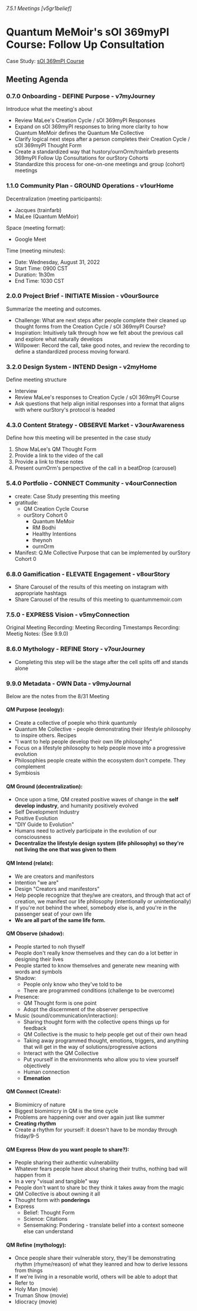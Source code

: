 ###### 7.5.1 Meetings [v5gr1belief]
# Quantum MeMoir's sOl 369myPI Course: Follow Up Consultation
Case Study: [sOl 369mPI Course](https://github.com/trainfarb/trainfarb/issues/3#issue-1343468506)

## Meeting Agenda
### 0.7.0 Onboarding - DEFINE Purpose - v7myJourney
Introduce what the meeting's about
- Review MaLee's Creation Cycle / sOl 369myPI Responses  
- Expand on sOl 369myPI responses to bring more clarity to how Quantum MeMoir defines the Quantum Me Collective
- Clarify logical next steps after a person completes their Creation Cycle / sOl 369myPI Thought Form
- Create a standardized way that hustory/ournOrm/trainfarb presents 369myPI Follow Up Consultations for ourStory Cohorts
- Standardize this process for one-on-one meetings and group (cohort) meetings

### 1.1.0 Community Plan - GROUND Operations - v1ourHome  
Decentralization (meeting participants):
- Jacques (trainfarb)
- MaLee (Quantum MeMoir)

Space (meeting format):
- Google Meet

Time (meeting minutes):
- Date: Wednesday, August 31, 2022
- Start Time: 0900 CST
- Duration: 1h30m
- End Time: 1030 CST

### 2.0.0 Project Brief - INITIATE Mission - v0ourSource
Summarize the meeting and outcomes. 
- Challenge: What are next steps after people complete their cleaned up thought forms from the Creation Cycle / sOl 369myPI Course? 
- Inspiration: Intuitively talk through how we felt about the previous call and explore what naturally develops
- Willpower: Record the call, take good notes, and review the recording to define a standardized process moving forward.

### 3.2.0 Design System - INTEND Design - v2myHome
Define meeting structure
- Interview
- Review MaLee's responses to Creation Cycle / sOl 369myPI Course
- Ask questions that help align initial responses into a format that aligns with where ourStory's protocol is headed

### 4.3.0 Content Strategy - OBSERVE Market - v3ourAwareness
Define how this meeting will be presented in the case study
1. Show MaLee's QM Thought Form
2. Provide a link to the video of the call
3. Provide a link to these notes
4. Present ournOrm's perspective of the call in a beatDrop (carousel)

### 5.4.0 Portfolio - CONNECT Community - v4ourConnection
- create: Case Study presenting this meeting
- gratitude:
  - QM Creation Cycle Course
  - ourStory Cohort 0
    - Quantum MeMoir
    - RM Bodhi
    - Healthy Intentions
    - theynoh
    - ournOrm
- Manifest: Q.Me Collective Purpose that can be implemented by ourStory Cohort 0

### 6.8.0 Gamification - ELEVATE Engagement - v8ourStory
- Share Carousel of the results of this meeting on instagram with appropriate hashtags
- Share Carousel of the results of this meeting to quantummemoir.com

### 7.5.0 - EXPRESS Vision - v5myConnection
Original Meeting Recording: 
Meeting Recording Timestamps Recording:
Meetig Notes: (See 9.9.0)

### 8.6.0 Mythology - REFINE Story - v7ourJourney

- Completing this step will be the stage after the cell splits off and stands alone

### 9.9.0 Metadata - OWN Data - v9myJournal
Below are the notes from the 8/31 Meeting
#### QM Purpose (ecology):
- Create a collective of poeple who think quantumly
- Quantum Me Collective - people demonstrating their lifestyle philosophy to inspire others. Recipes
- "I want to help people develop their own life philosophy"
- Focus on a lifestyle philosophy to help people move into a progressive evolution
- Philosophies people create within the ecosystem don't compete. They complement
- Symbiosis

#### QM Ground (decentralization):
- Once upon a time, QM created positive waves of change in the **self develop industry**, and humanity positively evolved
- Self Development Industry
- Positive Evolution
- "DIY Guide to Evolution"
- Humans need to actively participate in the evolution of our consciousness 
- **Decentralize the lifestyle design system (life philosophy) so they're not living the one that was given to them**

#### QM Intend (relate):
- We are creators and manifestors
- Intention "we are"
- Design "Creators and manifestors"
- Help people recognize that they/we are creators, and through that act of creation, we manifest our life philosophy (intentionally or unintentionally)
- If you're not behind the wheel, somebody else is, and you're in the passenger seat of your own life
- **We are all part of the same life form.**

#### QM Observe (shadow):
- People started to noh thyself
- People don't really know themselves and they can do a lot better in designing their lives
- People started to know themselves and generate new meaning with words and symbols
- Shadow: 
  - People only know who they've told to be
  - There are programmed conditions (challenge to be overcome)
- Presence: 
  - QM Thought form is one point
  - Adopt the discernment of the observer perspective
- Music (sound/communication/interaction):
  - Sharing thought form with the collective opens things up for feedback
  - QM Collective is the music to help people get out of their own head
  - Taking away programmed thought, emotions, triggers, and anything that will get in the way of solutions/progressive actions
  - Interact with the QM Collective
  - Put yourself in the environments who allow you to view yourself objectively
  - Human connection
  - **Emenation**

#### QM Connect (Create):
- Biomimicry of nature
- Biggest biomimicry in QM is the time cycle
- Problems are happening over and over again just like summer
- **Creating rhythm**
- Create a rhythm for yourself: it doesn't have to be monday through friday/9-5

#### QM Express (How do you want people to share?):
- People sharing their authentic vulnerability
- Whatever fears people have about sharing their truths, nothing bad will happen from it
- In a very "visual and tangible" way
- People don't want to share bc they think it takes away from the magic
- QM Collective is about owning it all
- Thought form with **ponderings**
- Express
  - Belief: Thought Form
  - Science: Citations
  - Sensemaking: Pondering - translate belief into a context someone else can understand

#### QM Refine (mythology):
- Once people share their vulnerable story, they'll be demonstrating rhythm (rhyme/reason) of what they leanred and how to derive lessons from things
- If we're living in a resonable world, others will be able to adopt that
- Refer to 
- Holy Man (movie)
- Truman Show (movie)
- Idiocracy (movie)
